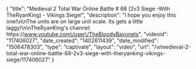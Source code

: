 {
    "title": "Medieval 2 Total War Online Battle # 68 (2v3 Siege -With TheRyanKing) - Vikings Siege!",
    "description": "I hope you enjoy this one!\n\nThe units are on large unit scale.  Its gets a little laggy!\n\nTheRyanKing's channel: https:\/\/www.youtube.com\/user\/TheBloodyBayonets",
    "videoid": "117406027",
    "date_created": "1402611439",
    "date_modified": "1506478303",
    "type": "captivate",
    "layout": "video",
    "url": "\/v\/medieval-2-total-war-online-battle-68-2v3-siege-with-theryanking-vikings-siege\/117406027"
}